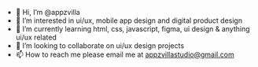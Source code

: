 - 👋 Hi, I’m @appzvilla
- 👀 I’m interested in ui/ux, mobile app design and digital product design
- 🌱 I’m currently learning html, css, javascript, figma, ui design & anything ui/ux related
- 💞️ I’m looking to collaborate on ui/ux design projects 
- 📫 How to reach me please email me at appzvillastudio@gmail.com



<!---
appzvilla/appzvilla is a ✨ special ✨ repository because its `README.md` (this file) appears on your GitHub profile.
You can click the Preview link to take a look at your changes.
--->
